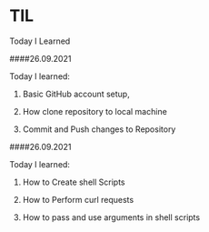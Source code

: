 # TIL
Today I Learned

####26.09.2021

Today I learned:

1. Basic GitHub account setup, 

2. How clone repository to local machine

3. Commit and Push changes to Repository

####26.09.2021

Today I learned:

1. How to Create shell Scripts

2. How to Perform curl requests

3. How to pass and use arguments in shell scripts

